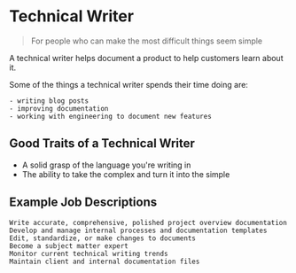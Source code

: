 # Technical Writer

> For people who can make the most difficult things seem simple

A technical writer helps document a product to help customers learn about it.

Some of the things a technical writer spends their time doing are:

```
- writing blog posts
- improving documentation
- working with engineering to document new features
```

## Good Traits of a Technical Writer
- A solid grasp of the language you're writing in
- The ability to take the complex and turn it into the simple


## Example Job Descriptions

```
Write accurate, comprehensive, polished project overview documentation
Develop and manage internal processes and documentation templates
Edit, standardize, or make changes to documents
Become a subject matter expert
Monitor current technical writing trends
Maintain client and internal documentation files
```
